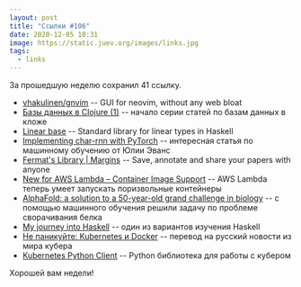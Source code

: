 ```yaml
---
layout: post
title: "Ссылки #106"
date: 2020-12-05 10:31
image: https://static.juev.org/images/links.jpg
tags:
  - links
---
```

За прошедшую неделю сохранил 41 ссылку.

* [vhakulinen/gnvim](https://github.com/vhakulinen/gnvim) -- GUI for neovim, without any web bloat
* [Базы данных в Clojure (1)](https://grishaev.me/clj-jdbc-1/) -- начало серии статей по базам данных в кложе
* [Linear base](https://github.com/tweag/linear-base) -- Standard library for linear types in Haskell
* [Implementing char-rnn with PyTorch](https://jvns.ca/blog/2020/11/30/implement-char-rnn-in-pytorch/) -- интересная статья по машинному обучению от Юлии Эванс
* [Fermat's Library | Margins](https://fermatslibrary.com/margins) -- Save, annotate and share your papers with anyone
* [New for AWS Lambda – Container Image Support](https://aws.amazon.com/blogs/aws/new-for-aws-lambda-container-image-support/) -- AWS Lambda теперь умеет запускать поризвольные контейнеры
* [AlphaFold: a solution to a 50-year-old grand challenge in biology](https://deepmind.com/blog/article/alphafold-a-solution-to-a-50-year-old-grand-challenge-in-biology) -- с помощью машинного обучения решили задачу по проблеме сворачивания белка
* [My journey into Haskell](https://gustavofranke.github.io/posts/2020-12-01-my-journey-into-haskell.html) -- один из вариантов изучения Haskell
* [Не паникуйте: Kubernetes и Docker](https://habr.com/ru/company/flant/blog/531120/) -- перевод на русский новости из мира кубера
* [Kubernetes Python Client](https://github.com/kubernetes-client/python) -- Python библиотека для работы с кубером

Хорошей вам недели!